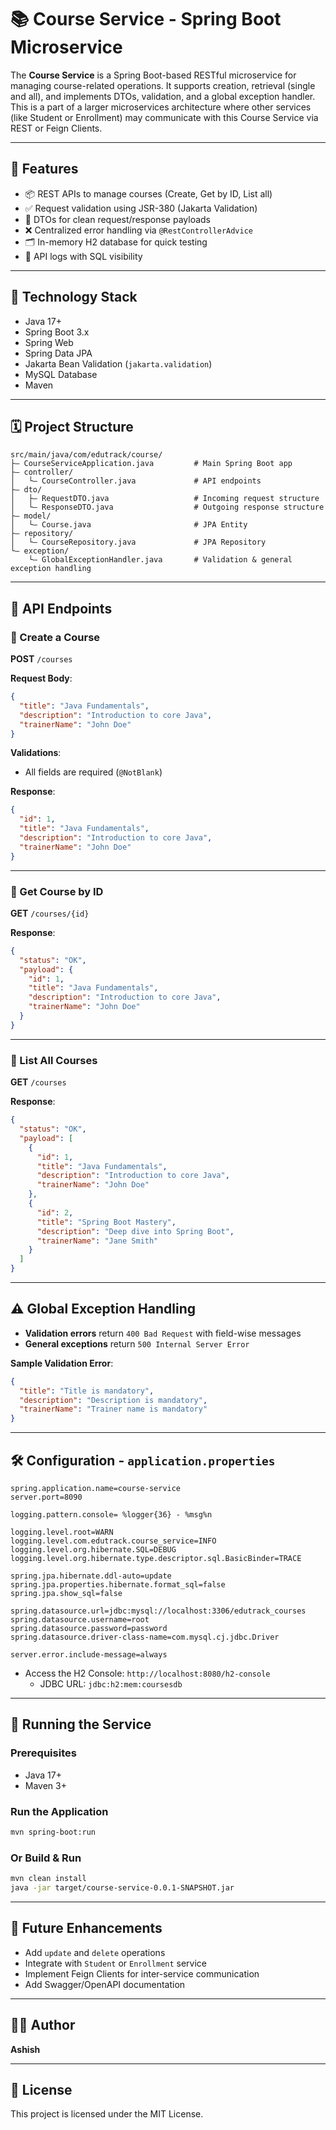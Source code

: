 # 📚 Course Service - Spring Boot Microservice

The **Course Service** is a Spring Boot-based RESTful microservice for managing course-related operations. It supports creation, retrieval (single and all), and implements DTOs, validation, and a global exception handler. This is a part of a larger microservices architecture where other services (like Student or Enrollment) may communicate with this Course Service via REST or Feign Clients.

---

## 🚀 Features

- 📦 REST APIs to manage courses (Create, Get by ID, List all)
- ✅ Request validation using JSR-380 (Jakarta Validation)
- 📅 DTOs for clean request/response payloads
- ❌ Centralized error handling via `@RestControllerAdvice`
- 🗂️ In-memory H2 database for quick testing
- 🔎 API logs with SQL visibility

---

## 🧱 Technology Stack

- Java 17+
- Spring Boot 3.x
- Spring Web
- Spring Data JPA
- Jakarta Bean Validation (`jakarta.validation`)
- MySQL Database
- Maven

---

## 🗓️ Project Structure

```
src/main/java/com/edutrack/course/
├— CourseServiceApplication.java         # Main Spring Boot app
├— controller/
│   └— CourseController.java             # API endpoints
├— dto/
│   ├— RequestDTO.java                   # Incoming request structure
│   └— ResponseDTO.java                  # Outgoing response structure
├— model/
│   └— Course.java                       # JPA Entity
├— repository/
│   └— CourseRepository.java             # JPA Repository
└— exception/
    └— GlobalExceptionHandler.java       # Validation & general exception handling
```

---

## 🥪 API Endpoints

### 🔹 Create a Course

**POST** `/courses`

**Request Body**:
```json
{
  "title": "Java Fundamentals",
  "description": "Introduction to core Java",
  "trainerName": "John Doe"
}
```

**Validations**:
- All fields are required (`@NotBlank`)

**Response**:
```json
{
  "id": 1,
  "title": "Java Fundamentals",
  "description": "Introduction to core Java",
  "trainerName": "John Doe"
}
```

---

### 🔹 Get Course by ID

**GET** `/courses/{id}`

**Response**:
```json
{
  "status": "OK",
  "payload": {
    "id": 1,
    "title": "Java Fundamentals",
    "description": "Introduction to core Java",
    "trainerName": "John Doe"
  }
}
```

---

### 🔹 List All Courses

**GET** `/courses`

**Response**:
```json
{
  "status": "OK",
  "payload": [
    {
      "id": 1,
      "title": "Java Fundamentals",
      "description": "Introduction to core Java",
      "trainerName": "John Doe"
    },
    {
      "id": 2,
      "title": "Spring Boot Mastery",
      "description": "Deep dive into Spring Boot",
      "trainerName": "Jane Smith"
    }
  ]
}
```

---

## ⚠️ Global Exception Handling

- **Validation errors** return `400 Bad Request` with field-wise messages
- **General exceptions** return `500 Internal Server Error`

**Sample Validation Error**:
```json
{
  "title": "Title is mandatory",
  "description": "Description is mandatory",
  "trainerName": "Trainer name is mandatory"
}
```

---

## 🛠️ Configuration - `application.properties`

```properties
spring.application.name=course-service
server.port=8090

logging.pattern.console= %logger{36} - %msg%n

logging.level.root=WARN
logging.level.com.edutrack.course_service=INFO
logging.level.org.hibernate.SQL=DEBUG
logging.level.org.hibernate.type.descriptor.sql.BasicBinder=TRACE

spring.jpa.hibernate.ddl-auto=update
spring.jpa.properties.hibernate.format_sql=false
spring.jpa.show_sql=false

spring.datasource.url=jdbc:mysql://localhost:3306/edutrack_courses
spring.datasource.username=root
spring.datasource.password=password
spring.datasource.driver-class-name=com.mysql.cj.jdbc.Driver

server.error.include-message=always
```

- Access the H2 Console: `http://localhost:8080/h2-console`
    - JDBC URL: `jdbc:h2:mem:coursesdb`

---

## 🔧 Running the Service

### Prerequisites

- Java 17+
- Maven 3+

### Run the Application

```bash
mvn spring-boot:run
```

### Or Build & Run

```bash
mvn clean install
java -jar target/course-service-0.0.1-SNAPSHOT.jar
```

---

## 📆 Future Enhancements

- Add `update` and `delete` operations
- Integrate with `Student` or `Enrollment` service
- Implement Feign Clients for inter-service communication
- Add Swagger/OpenAPI documentation

---

## 👨‍💻 Author

**Ashish**

---

## 📃 License

This project is licensed under the MIT License.

